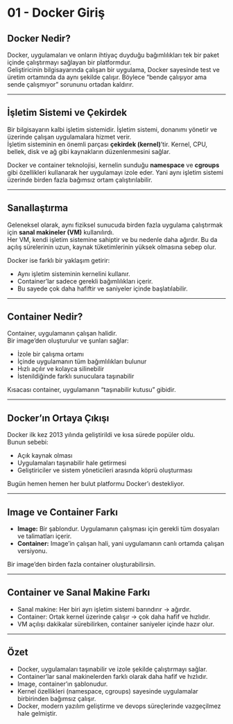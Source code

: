 # 01 - Docker Giriş

## Docker Nedir?
Docker, uygulamaları ve onların ihtiyaç duyduğu bağımlılıkları tek bir paket içinde çalıştırmayı sağlayan bir platformdur.  
Geliştiricinin bilgisayarında çalışan bir uygulama, Docker sayesinde test ve üretim ortamında da aynı şekilde çalışır. Böylece “bende çalışıyor ama sende çalışmıyor” sorununu ortadan kaldırır.

---

## İşletim Sistemi ve Çekirdek
Bir bilgisayarın kalbi işletim sistemidir. İşletim sistemi, donanımı yönetir ve üzerinde çalışan uygulamalara hizmet verir.  
İşletim sisteminin en önemli parçası **çekirdek (kernel)**’tir. Kernel, CPU, bellek, disk ve ağ gibi kaynakların düzenlenmesini sağlar.  

Docker ve container teknolojisi, kernelin sunduğu **namespace** ve **cgroups** gibi özellikleri kullanarak her uygulamayı izole eder. Yani aynı işletim sistemi üzerinde birden fazla bağımsız ortam çalıştırılabilir.

---

## Sanallaştırma
Geleneksel olarak, aynı fiziksel sunucuda birden fazla uygulama çalıştırmak için **sanal makineler (VM)** kullanılırdı.  
Her VM, kendi işletim sistemine sahiptir ve bu nedenle daha ağırdır. Bu da açılış sürelerinin uzun, kaynak tüketimlerinin yüksek olmasına sebep olur.  

Docker ise farklı bir yaklaşım getirir:  
- Aynı işletim sisteminin kernelini kullanır.  
- Container’lar sadece gerekli bağımlılıkları içerir.  
- Bu sayede çok daha hafiftir ve saniyeler içinde başlatılabilir.

---

## Container Nedir?
Container, uygulamanın çalışan halidir.  
Bir image’den oluşturulur ve şunları sağlar:  
- İzole bir çalışma ortamı  
- İçinde uygulamanın tüm bağımlılıkları bulunur  
- Hızlı açılır ve kolayca silinebilir  
- İstenildiğinde farklı sunuculara taşınabilir  

Kısacası container, uygulamanın “taşınabilir kutusu” gibidir.

---

## Docker’ın Ortaya Çıkışı
Docker ilk kez 2013 yılında geliştirildi ve kısa sürede popüler oldu.  
Bunun sebebi:  
- Açık kaynak olması  
- Uygulamaları taşınabilir hale getirmesi  
- Geliştiriciler ve sistem yöneticileri arasında köprü oluşturması  

Bugün hemen hemen her bulut platformu Docker’ı destekliyor.

---

## Image ve Container Farkı
- **Image:** Bir şablondur. Uygulamanın çalışması için gerekli tüm dosyaları ve talimatları içerir.  
- **Container:** Image’in çalışan hali, yani uygulamanın canlı ortamda çalışan versiyonu.  

Bir image’den birden fazla container oluşturabilirsin.

---

## Container ve Sanal Makine Farkı
- Sanal makine: Her biri ayrı işletim sistemi barındırır → ağırdır.  
- Container: Ortak kernel üzerinde çalışır → çok daha hafif ve hızlıdır.  
- VM açılışı dakikalar sürebilirken, container saniyeler içinde hazır olur.

---

## Özet
- Docker, uygulamaları taşınabilir ve izole şekilde çalıştırmayı sağlar.  
- Container’lar sanal makinelerden farklı olarak daha hafif ve hızlıdır.  
- Image, container’ın şablonudur.  
- Kernel özellikleri (namespace, cgroups) sayesinde uygulamalar birbirinden bağımsız çalışır.  
- Docker, modern yazılım geliştirme ve devops süreçlerinde vazgeçilmez hale gelmiştir.
